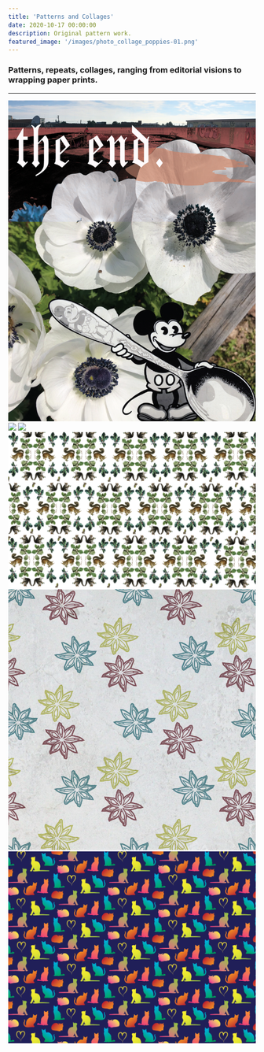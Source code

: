 ```yaml
---
title: 'Patterns and Collages'
date: 2020-10-17 00:00:00
description: Original pattern work.
featured_image: '/images/photo_collage_poppies-01.png'
---
```



### Patterns, repeats, collages, ranging from editorial visions to wrapping paper prints.

---

<div class="gallery" data-columns="3">
	<img src="/images/photo_collage_poppies-01.png">
	<img src="/images/radial_collage-01.png">
	<img src="/images/glitch-01.png">
	<img src="/images/squirrelwrappingpaper2.png">
	<img src="/images/star_anise_trio-01.png">
	<img src="/images/cats_pattern-01.png">

</div>
